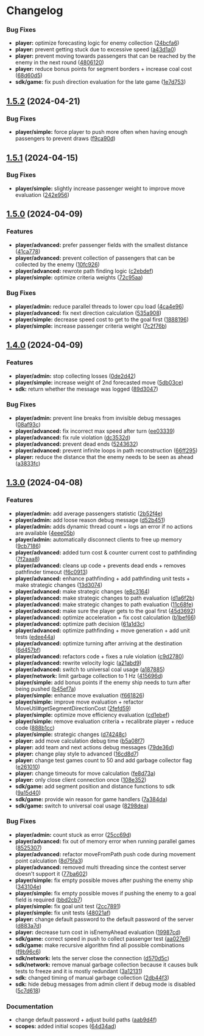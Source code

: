 # Changelog

### Bug Fixes

* **player:** optimize forecasting logic for enemy collection ([24bcfa6](https://github.com/jgeramb/software-challenge-client/commit/24bcfa6c46c3371fc111ca1d924c041af44ee77a))
* **player:** prevent getting stuck due to excessive speed ([a43d1a0](https://github.com/jgeramb/software-challenge-client/commit/a43d1a04bdedef75465fe3129ca0bedfbefb797c))
* **player:** prevent moving towards passengers that can be reached by the enemy in the next round ([4806120](https://github.com/jgeramb/software-challenge-client/commit/480612083db3d53f5325fdb3b5d088c7a34cbd3b))
* **player:** reduce bonus points for segment borders + increase coal cost ([68d60d5](https://github.com/jgeramb/software-challenge-client/commit/68d60d538e8d5dae8e0c4d831277db47d1a57002))
* **sdk/game:** fix push direction evaluation for the late game ([1e7d753](https://github.com/jgeramb/software-challenge-client/commit/1e7d753f5c98f765ebbd39e876745fb0c994990a))

## [1.5.2](https://github.com/jgeramb/software-challenge-client/compare/v1.5.1...v1.5.2) (2024-04-21)


### Bug Fixes

* **player/simple:** force player to push more often when having enough passengers to prevent draws ([f9ca90d](https://github.com/jgeramb/software-challenge-client/commit/f9ca90d72c6b494718b6aff9db1d18634d157c42))

## [1.5.1](https://github.com/jgeramb/software-challenge-client/compare/v1.5.0...v1.5.1) (2024-04-15)


### Bug Fixes

* **player/simple:** slightly increase passenger weight to improve move evaluation ([242e956](https://github.com/jgeramb/software-challenge-client/commit/242e95662fb95f809abda9f829a5dea20535c99f))

## [1.5.0](https://github.com/jgeramb/software-challenge-client/compare/v1.4.0...v1.5.0) (2024-04-09)


### Features

* **player/advanced:** prefer passenger fields with the smallest distance ([41ca778](https://github.com/jgeramb/software-challenge-client/commit/41ca7788a8390cb319c62b14d04ec7c13ccf1d8e))
* **player/advanced:** prevent collection of passengers that can be collected by the enemy ([10fc926](https://github.com/jgeramb/software-challenge-client/commit/10fc9262f0e3687c5c3243df63f4ca11b116e748))
* **player/advanced:** rewrote path finding logic ([c2ebdef](https://github.com/jgeramb/software-challenge-client/commit/c2ebdef8c0eac5711b8186927631aba1dede36c3))
* **player/simple:** optimize criteria weights ([72c95aa](https://github.com/jgeramb/software-challenge-client/commit/72c95aab76066cd121eb291e1c34e5ff317d457b))


### Bug Fixes

* **player/admin:** reduce parallel threads to lower cpu load ([4ca4e96](https://github.com/jgeramb/software-challenge-client/commit/4ca4e96d4523442a72a166d1dec7d790fbb5e777))
* **player/advanced:** fix next direction calculation ([535a908](https://github.com/jgeramb/software-challenge-client/commit/535a908560b9d48fd8d0600055dbb7276b7131d5))
* **player/simple:** decrease speed cost to get to the goal first ([1888196](https://github.com/jgeramb/software-challenge-client/commit/18881965b470a690755278cd6c9903e517764995))
* **player/simple:** increase passenger criteria weight ([7c2f76b](https://github.com/jgeramb/software-challenge-client/commit/7c2f76b7ee1371fe169834172e8ef89a5b1347b2))

## [1.4.0](https://github.com/jgeramb/software-challenge-client/compare/v1.3.0...v1.4.0) (2024-04-09)


### Features

* **player/admin:** stop collecting losses ([0de2d42](https://github.com/jgeramb/software-challenge-client/commit/0de2d420f60a38aff0f41a9f7f63e7d03b581c4b))
* **player/simple:** increase weight of 2nd forecasted move ([5db03ce](https://github.com/jgeramb/software-challenge-client/commit/5db03ce1610a09a50135f3d28c6c1eb1ab545a4d))
* **sdk:** return whether the message was logged ([89d3047](https://github.com/jgeramb/software-challenge-client/commit/89d3047011db1a7ff8ecf586e37be1d9ca492ec9))


### Bug Fixes

* **player/admin:** prevent line breaks from invisible debug messages ([08af93c](https://github.com/jgeramb/software-challenge-client/commit/08af93c9d8d87cae78d73c4ebadae6eb3da837ee))
* **player/advanced:** fix incorrect max speed after turn ([ee03339](https://github.com/jgeramb/software-challenge-client/commit/ee03339f76d3cb4c88c3ff72d95950d12df2a40e))
* **player/advanced:** fix rule violation ([dc3532d](https://github.com/jgeramb/software-challenge-client/commit/dc3532d84a516e55f8c0873870e0ba7f2962728c))
* **player/advanced:** prevent dead ends ([5243632](https://github.com/jgeramb/software-challenge-client/commit/52436329967e90fe1fb0c089a034359fbec4e9c7))
* **player/advanced:** prevent infinite loops in path reconstruction ([66ff295](https://github.com/jgeramb/software-challenge-client/commit/66ff29555b7b4dc857d92810152f3c842f006e09))
* **player:** reduce the distance that the enemy needs to be seen as ahead ([a3833fc](https://github.com/jgeramb/software-challenge-client/commit/a3833fca9a21885b825e8475eb7b2d1501312b99))

## [1.3.0](https://github.com/jgeramb/software-challenge-client/compare/v1.2.0...v1.3.0) (2024-04-08)


### Features

* **player/admin:** add average passengers statistic ([2b52f4e](https://github.com/jgeramb/software-challenge-client/commit/2b52f4ee7753b7ffd412125e798aa550c3012071))
* **player/admin:** add loose reason debug message ([d52b451](https://github.com/jgeramb/software-challenge-client/commit/d52b451087ebe04d4e1cddd00758d167a5818bff))
* **player/admin:** adds dynamic thread count + logs an error if no actions are available ([4eee05b](https://github.com/jgeramb/software-challenge-client/commit/4eee05b6b27081e76e165f330efa493dd961af15))
* **player/admin:** automatically disconnect clients to free up memory ([9cb7186](https://github.com/jgeramb/software-challenge-client/commit/9cb7186c06ee3e71a4cad7d99ef1ac537435e041))
* **player/advanced:** added turn cost & counter current cost to pathfinding ([7f2aaa8](https://github.com/jgeramb/software-challenge-client/commit/7f2aaa8f0b18e83c8046c249efe8ee80afc0d0e6))
* **player/advanced:** cleans up code + prevents dead ends + removes pathfinder timeout ([f6c0913](https://github.com/jgeramb/software-challenge-client/commit/f6c09130aeb5970b1fab7d31b6ee225f8e418acd))
* **player/advanced:** enhance pathfinding + add pathfinding unit tests + make strategic changes ([13d3074](https://github.com/jgeramb/software-challenge-client/commit/13d307493f8939a92bf09faa8e0cb002a39a1c93))
* **player/advanced:** make strategic changes ([e8c3164](https://github.com/jgeramb/software-challenge-client/commit/e8c31640e4b5031147f5687946000602ed4c531c))
* **player/advanced:** make strategic changes to path evaluation ([d1a6f2b](https://github.com/jgeramb/software-challenge-client/commit/d1a6f2b38ba82e7f12c0bd4e62263299f89369c6))
* **player/advanced:** make strategic changes to path evaluation ([11c68fe](https://github.com/jgeramb/software-challenge-client/commit/11c68fe67cc3ebf747e561b54b1bdf41074f02e2))
* **player/advanced:** make sure the player gets to the goal first ([45d3692](https://github.com/jgeramb/software-challenge-client/commit/45d3692b601746ec378cae3b6710f51d8732e2a2))
* **player/advanced:** optimize acceleration + fix cost calculation ([b1bef66](https://github.com/jgeramb/software-challenge-client/commit/b1bef6631b79a68ded519fbf60ddfaa681c8215a))
* **player/advanced:** optimize path decision ([61a1d3c](https://github.com/jgeramb/software-challenge-client/commit/61a1d3c3a94b179595cd8d468ca09bb0b44848cf))
* **player/advanced:** optimize pathfinding + move generation + add unit tests ([edee44a](https://github.com/jgeramb/software-challenge-client/commit/edee44ab92ef5672d8a3569434d58602689e9a21))
* **player/advanced:** optimize turning after arriving at the destination ([6d457bf](https://github.com/jgeramb/software-challenge-client/commit/6d457bfdde0f04ace266634f27acb05df54a080a))
* **player/advanced:** refactors code + fixes a rule violation ([c9d2780](https://github.com/jgeramb/software-challenge-client/commit/c9d278051536d7d0d3a322f5eebca096e2b8477b))
* **player/advanced:** rewrite velocity logic ([a21abd9](https://github.com/jgeramb/software-challenge-client/commit/a21abd96e8dcfaf982afeb1bd9546423bd99fe8b))
* **player/advanced:** switch to universal coal usage ([a187885](https://github.com/jgeramb/software-challenge-client/commit/a1878853ad82f7487e0dbdf1576a915014698f3d))
* **player/network:** limit garbage collection to 1 Hz ([415696d](https://github.com/jgeramb/software-challenge-client/commit/415696d6c9474a4fabd58ca9ef5eefd24522b01c))
* **player/simple:** add bonus points if the enemy ship needs to turn after being pushed ([b45ef7a](https://github.com/jgeramb/software-challenge-client/commit/b45ef7addd6be6295605fa344271b05d30055477))
* **player/simple:** enhance move evaluation ([f661826](https://github.com/jgeramb/software-challenge-client/commit/f661826fa5b216b434628b16ff5c3446d2f6c7e0))
* **player/simple:** improve move evaluation + refactor MoveUtil#getSegmentDirectionCost ([2fefd59](https://github.com/jgeramb/software-challenge-client/commit/2fefd5908a5a6682ddc0d8e071aa5ae6af7d3213))
* **player/simple:** optimize move efficiency evaluation ([cd1ebef](https://github.com/jgeramb/software-challenge-client/commit/cd1ebefcd61bc98e5c8c428bcc27720625381339))
* **player/simple:** remove evaluation criteria + recalibrate player + reduce code ([888b1cc](https://github.com/jgeramb/software-challenge-client/commit/888b1ccb98858e214db75b21ce8cf3a970e77769))
* **player/simple:** strategic changes ([d74248c](https://github.com/jgeramb/software-challenge-client/commit/d74248cbb1ddd64f4973b8e203c3a7b9ea177e56))
* **player:** add move calculation debug time ([b5a08f7](https://github.com/jgeramb/software-challenge-client/commit/b5a08f738634149c0701e4374d28ba11b60a0c6a))
* **player:** add team and next actions debug messages ([79de36d](https://github.com/jgeramb/software-challenge-client/commit/79de36ddb0672a82b90ed5e19bce60616ab9ae12))
* **player:** change play style to advanced ([16cd8d7](https://github.com/jgeramb/software-challenge-client/commit/16cd8d733186c555594f26c4953227d4051627bd))
* **player:** change test games count to 50 and add garbage collector flag ([e261010](https://github.com/jgeramb/software-challenge-client/commit/e2610108a5b2d9e1155dc8ba3102c21542a4bb06))
* **player:** change timeouts for move calculation ([fe8d73a](https://github.com/jgeramb/software-challenge-client/commit/fe8d73a766e9ecc637393adc871adece7a6c1697))
* **player:** only close client connection once ([108e352](https://github.com/jgeramb/software-challenge-client/commit/108e3528499bda75f5701a11af581bfb793daa1f))
* **sdk/game:** add segment position and distance functions to sdk ([9a15d40](https://github.com/jgeramb/software-challenge-client/commit/9a15d40de1d703e4239228004dedbe63ffaedac6))
* **sdk/game:** provide win reason for game handlers ([7a384da](https://github.com/jgeramb/software-challenge-client/commit/7a384dadc837162663f117237fde9deac6dc4d4e))
* **sdk/game:** switch to universal coal usage ([8298dea](https://github.com/jgeramb/software-challenge-client/commit/8298deac20384ede95789d3352a6e659386b492c))


### Bug Fixes

* **player/admin:** count stuck as error ([25cc69d](https://github.com/jgeramb/software-challenge-client/commit/25cc69d3bfa2159631841b7b8188ccf7c9976528))
* **player/advanced:** fix out of memory error when running parallel games ([8525307](https://github.com/jgeramb/software-challenge-client/commit/8525307327f27873939fca67300143cd4e5d70d3))
* **player/advanced:** refactor moveFromPath push code during movement point calculation ([8d75fa3](https://github.com/jgeramb/software-challenge-client/commit/8d75fa31498a4dfc1e1141db29c91f997adf7488))
* **player/advanced:** removed multi threading since the contest server doesn't support it ([77ba602](https://github.com/jgeramb/software-challenge-client/commit/77ba60205960874e8e5cde8edb96f5cf4c731bb9))
* **player/simple:** fix empty possible moves after pushing the enemy ship ([343104e](https://github.com/jgeramb/software-challenge-client/commit/343104e03efd5d7d4e9bb0c0d6ce92b4b0615126))
* **player/simple:** fix empty possible moves if pushing the enemy to a goal field is required ([bbd2cb7](https://github.com/jgeramb/software-challenge-client/commit/bbd2cb78dd412d9c579b7fc44056f3a1b23aa6d8))
* **player/simple:** fix goal unit test ([2cc7891](https://github.com/jgeramb/software-challenge-client/commit/2cc789130ec58421c45d539fb0a58121084547a9))
* **player/simple:** fix unit tests ([48021af](https://github.com/jgeramb/software-challenge-client/commit/48021af21d8dd44858f82b5a8f3b174653ffb3b8))
* **player:** change default password to the default password of the server ([d883a7d](https://github.com/jgeramb/software-challenge-client/commit/d883a7df6e97c427bcffc0deee124d5c4c847a8a))
* **player:** decrease turn cost in isEnemyAhead evaluation ([19987cd](https://github.com/jgeramb/software-challenge-client/commit/19987cd18e09399d77cb0b1919752b2284d794d5))
* **sdk/game:** correct speed in push to collect passenger test ([aa027e6](https://github.com/jgeramb/software-challenge-client/commit/aa027e682d158209f97b52401a54aab12b2f8686))
* **sdk/game:** make recursive algorithm find all possible combinations ([f9b96c6](https://github.com/jgeramb/software-challenge-client/commit/f9b96c6688f794c30485116e45b2ace6f0eec3bd))
* **sdk/network:** lets the server close the connection ([d570d5c](https://github.com/jgeramb/software-challenge-client/commit/d570d5c8fb802a71a1f8d21d60b2ee2f69f63b0a))
* **sdk/network:** remove manual garbage collection because it causes bulk tests to freeze and it is mostly redundant ([3a12131](https://github.com/jgeramb/software-challenge-client/commit/3a12131b46f0b431c1ab187f98d5c31f4a2be286))
* **sdk:** changed timing of manual garbage collection ([2db44f3](https://github.com/jgeramb/software-challenge-client/commit/2db44f395c16e9de77a5100fbf904c07a71c7f13))
* **sdk:** hide debug messages from admin client if debug mode is disabled ([5c7d618](https://github.com/jgeramb/software-challenge-client/commit/5c7d618f3cab426b6c4da573d9ca9cc2b75d18fb))


### Documentation

* change default password + adjust build paths ([aab9d4f](https://github.com/jgeramb/software-challenge-client/commit/aab9d4ff8c21d3fae088f702efb8f5fdfada2f5e))
* **scopes:** added initial scopes ([64d34ad](https://github.com/jgeramb/software-challenge-client/commit/64d34ad6876514c6bd728897e6d4fb3fbe27f6a0))
